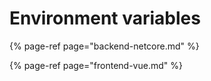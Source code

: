 # Environment variables



{% page-ref page="backend-netcore.md" %}

{% page-ref page="frontend-vue.md" %}



